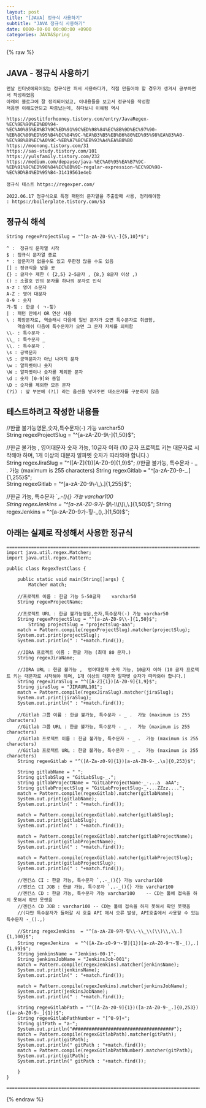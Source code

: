 ```yaml
---  
layout: post  
title: "[JAVA] 정규식 사용하기"  
subtitle: "JAVA 정규식 사용하기"  
date: 0000-00-00 00:00:00 +0900  
categories: JAVA&Spring  
---  
```

{% raw %}  
## JAVA - 정규식 사용하기  
	맨날 인터넷에되어있는 정규식만 퍼서 사용하다가, 직접 만들어야 할 경우가 생겨서 공부하면서 작성하였음  
	아래의 블로그에 잘 정리되어있고, 이내용들을 보고서 정규식을 작성함  
	처음엔 이해도안되고 짜증났는데, 하다보니 이해됨 역시  
  
	https://postitforhooney.tistory.com/entry/JavaRegex-%EC%9E%90%EB%B0%94-%EC%A0%95%EA%B7%9C%ED%91%9C%ED%98%84%EC%8B%9D%EC%97%90-%EB%8C%80%ED%95%B4%EC%84%9C-%EA%B3%B5%EB%B6%80%ED%95%98%EA%B3%A0-%EC%98%88%EC%A0%9C-%EB%A7%8C%EB%93%A4%EA%B8%B0  
	https://moonong.tistory.com/31  
	https://sas-study.tistory.com/101  
	https://yulsfamily.tistory.com/232  
	https://medium.com/depayse/java-%EC%A0%95%EA%B7%9C-%ED%91%9C%ED%98%84%EC%8B%9D-regular-expression-%EC%9D%98-%EC%9D%B4%ED%95%B4-31419561e4eb  
  
	정규식 테스트 https://regexper.com/  
  
	2022.06.17 정규식으로 특정 패턴의 문자열을 추출할때 사용, 정리해야함  
	: https://boilerplate.tistory.com/53  
  
## 정규식 해석  
	String regexProjectSlug = "^[a-zA-Z0-9\\-]{5,10}*$";  
  
	^ :  정규식 문자열 시작  
	$ : 정규식 문자열 종료  
	* : 앞문자가 없을수도 있고 무한정 많을 수도 있음  
	[] : 정규식을 넣을 곳  
	{} : 글자수 제한 ( {2,5} 2~5글자 , {8,} 8글자 이상 ,)  
	() : 소괄호 안의 문자를 하나의 문자로 인식  
	a-z : 영어 소문자  
	A-Z : 영어 대문자  
	0-9 : 숫자  
	가-힣 : 한글 ( ㄱ-힣)  
	| : 패턴 안에서 OR 연산 사용  
	\ : 확장문자로, 역슬래시 다음에 일반 문자가 오면 특수문자로 취급함,  
		역슬래쉬 다음에 특수문자가 오면 그 문자 자체를 의미함  
	\\- : 특수문자 -  
	\\_ : 특수문자 _  
	\\. : 특수문자 .  
	\s : 공백문자  
	\S : 공맥문자가 아닌 나머지 문자  
	\w : 알파벳이나 숫자  
	\W : 알파벳이나 숫자를 제외한 문자  
	\d : 숫자 [0-9]와 동일  
	\D : 숫자를 제외한 모든 문자  
	(?i) : 앞 부분에 (?i) 라는 옵션을 넣어주면 대소문자를 구분하지 않음  
  
## 테스트하려고 작성한 내용들  
  
//한글 불가능영문,숫자,특수문자(-) 가능 varchar50  
String regexProjectSlug = "^[a-zA-Z0-9\\-]{1,50}$";  
  
//한글 불가능 ,  영어대문자 숫자 가능, 10글자 이하 (10 글자 프로젝트 키는 대문자로 시작해야 하며, 1개 이상의 대문자 알파벳 숫자가 따라와야 합니다.)  
String regexJiraSlug = "^([A-Z]{1})[A-Z0-9]{1,9}$";  
//한글 불가능, 특수문자 - _ .  가능 (maximum is 255 characters)  
String regexGitlab = "^[a-zA-Z0-9-_.]{1,255}$";  
String regexGitlab = "^[a-zA-Z0-9\\-\\_\\.]{1,255}$";  
  
//한글 가능, 특수문자 `,.-_(){} 가능 varchar100  
String regexJenkins  = "^[a-zA-Z0-9가-힣\\-\\_\\(\\)\\,\\.]{1,50}$";  
String regexJenkins  = "^[a-zA-Z0-9가-힣-_(),.]{1,50}$";  
  
## 아래는 실제로 작성해서 사용한 정규식  
	=======================================================================================================================================  
	import java.util.regex.Matcher;  
	import java.util.regex.Pattern;  
  
	public class RegexTestClass {  
  
		public static void main(String[]args) {  
			Matcher match;  
  
		//프로젝트 이름 : 한글 가능 5-50글자	varchar50  
		String regexProjectName;  
  
		//프로젝트 URL : 한글 불가능영문,숫자,특수문자(-) 가능 varchar50  
		String regexProjectSlug = "^[a-zA-Z0-9\\-]{1,50}$";  
			String projectSlug = "projectslug-aaa";  
		match = Pattern.compile(regexProjectSlug).matcher(projectSlug);  
		System.out.print(projectSlug);  
		System.out.println(" : "+match.find());  
  
		//JIRA 프로젝트 이름 : 한글 가능 (최대 80 문자.)  
		String regexJiraName;  
  
		//JIRA URL : 한글 불가능 ,  영어대문자 숫자 가능, 10글자 이하 (10 글자 프로젝트 키는 대문자로 시작해야 하며, 1개 이상의 대문자 알파벳 숫자가 따라와야 합니다.)  
		String regexJiraSlug = "^([A-Z]{1})[A-Z0-9]{1,9}$";  
		String jiraSlug = "JIRAURL101";  
		match = Pattern.compile(regexJiraSlug).matcher(jiraSlug);  
		System.out.print(jiraSlug);  
		System.out.println(" : "+match.find());  
  
		//Gitlab 그룹 이름 : 한글 불가능, 특수문자 - _ .  가능 (maximum is 255 characters)  
		//Gitlab 그룹 URL : 한글 불가능, 특수문자 - _ .  가능 (maximum is 255 characters)  
		//Gitlab 프로젝트 이름 : 한글 불가능, 특수문자 - _ .  가능 (maximum is 255 characters)  
		//Gitlab 프로젝트 URL : 한글 불가능, 특수문자 - _ .  가능 (maximum is 255 characters)  
		String regexGitlab = "^([A-Za-z0-9]{1})[a-zA-Z0-9-_.\s]{0,253}$";  
  
		String gitlabName = " ";  
		String gitlabSlug = "GitLabSlug-_.";  
		String gitlabProjectName = "GitLabProjectName-_-...a  aAA";  
		String gitlabProjectSlug = "GitLabProjectSlug-_-...ZZzz....";  
		match = Pattern.compile(regexGitlab).matcher(gitlabName);  
		System.out.print(gitlabName);  
		System.out.println(" : "+match.find());  
  
		match = Pattern.compile(regexGitlab).matcher(gitlabSlug);  
		System.out.print(gitlabSlug);  
		System.out.println(" : "+match.find());  
  
		match = Pattern.compile(regexGitlab).matcher(gitlabProjectName);  
		System.out.print(gitlabProjectName);  
		System.out.println(" : "+match.find());  
  
		match = Pattern.compile(regexGitlab).matcher(gitlabProjectSlug);  
		System.out.print(gitlabProjectSlug);  
		System.out.println(" : "+match.find());  
  
		//젠킨스 CI : 한글 가능, 특수문자 `,.-_(){} 가능 varchar100  
		//젠킨스 CI JOB : 한글 가능, 특수문자 `,.-_(){} 가능 varchar100  
		//젠킨스 CD : 한글 가능, 특수문자 가능 varchar100	-- CD는 툴에 접속을 하지 못해서 확인 못햇음  
		//젠킨스 CD JOB : varchar100 -- CD는 툴에 접속을 하지 못해서 확인 못햇음  
		//(다만 특수문자가 들어갈 시 호출 API 에서 오류 발생, API호출에서 사용할 수 있는 특수문자 -_().,)  
  
		//String regexJenkins  = "^[a-zA-Z0-9가-힣\\-\\_\\(\\)\\,\\.]{1,100}$";  
		String regexJenkins  = "^([A-Za-z0-9ㄱ-힣]{1})[a-zA-Z0-9ㄱ-힣-_(),.]{1,99}$";  
		String jenkinsName = "Jenkins-00-1";  
		String jenkinsJobName = "JenkinsJob-001";  
		match = Pattern.compile(regexJenkins).matcher(jenkinsName);  
		System.out.print(jenkinsName);  
		System.out.println(" : "+match.find());  
  
		match = Pattern.compile(regexJenkins).matcher(jenkinsJobName);  
		System.out.print(jenkinsJobName);  
		System.out.println(" : "+match.find());  
  
		String regexGitlabPath = "^([A-Za-z0-9]{1})([a-zA-Z0-9-_.]{0,253})([a-zA-Z0-9-_]{1})$";  
		String regexGitlabPathNumber = "[^0-9]+";  
		String gitPath = "a-";  
		System.out.println("#####################################");  
		match = Pattern.compile(regexGitlabPath).matcher(gitPath);  
		System.out.print(gitPath);  
		System.out.println(" gitPath : "+match.find());  
		match = Pattern.compile(regexGitlabPathNumber).matcher(gitPath);  
		System.out.print(gitPath);  
		System.out.println(" gitPath : "+match.find());  
  
		}  
	}  
  
	=======================================================================================================================================  
{% endraw %}